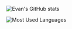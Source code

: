 ![Evan's GitHub stats](https://github-readme-stats.vercel.app/api?username=EvanMerk&count_private=true&show_icons=true&theme=merko)

![Most Used Languages](https://github-readme-stats.vercel.app/api/top-langs?username=EvanMerk&bg_color=30,a96443,904e95&title_color=fff&text_color=fff&icon_color=fff&layout=compact&langs_count=10)

